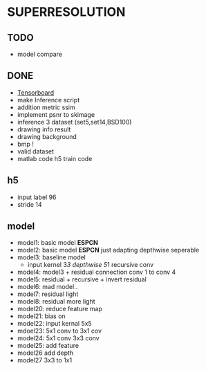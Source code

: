 # SUPERRESOLUTION

## TODO
* model compare


## DONE
* [Tensorboard](https://github.com/yunjey/pytorch-tutorial/tree/master/tutorials/04-utils/tensorboard)
* make Inference script
* addition metric ssim
* implement psnr to skimage
* inference 3 dataset (set5,set14,BSD100)
* drawing info result
* drawing background
* bmp !
* valid dataset
* matlab code h5 train code

## h5
* input label 96
* stride 14

## model
* model1: basic model __ESPCN__
* model2: basic model __ESPCN__ just adapting depthwise seperable
* model3: baseline model
    * input kernel 3*3 depthwise 5*1 recursive conv
* model4: model3 + residual connection conv 1 to conv 4 
* model5: residual + recursive + invert residual 
* model6: mad model..
* model7: residual light
* model8: residual more light
* model20: reduce feature map
* model21: bias on 
* model22: input kernal 5x5
* mdoel23: 5x1 conv to 3x1 cov
* model24: 5x1 conv 3x3 conv    
* model25: add feature
* model26 add depth
* model27 3x3 to 1x1
